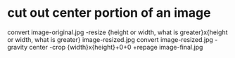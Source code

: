 # cut out center portion of an image

convert image-original.jpg -resize {height or width, what is greater}x{height or width, what is greater} image-resized.jpg
convert image-resized.jpg -gravity center -crop {width}x{height}+0+0 +repage image-final.jpg
